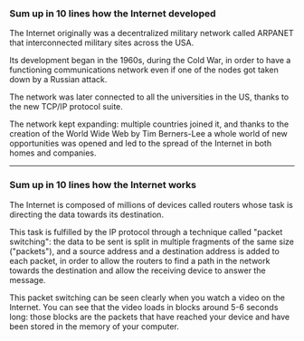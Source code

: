 ### Sum up in 10 lines how the Internet developed
The Internet originally was a decentralized military network called
ARPANET that interconnected military sites across the USA.

Its development began in the 1960s, during the Cold War, in order to have a functioning communications network even if one of the nodes got taken down by a Russian attack. 

The network was later connected to all the universities in the US, thanks to the new TCP/IP protocol suite.

The network kept expanding: multiple countries joined it, and thanks to the creation of the World Wide Web by Tim Berners-Lee a whole world of new opportunities was opened and led to the spread of the Internet in both homes and companies.

---

### Sum up in 10 lines how the Internet works
The Internet is composed of millions of devices called routers whose task is 
directing the data towards its destination.

This task is fulfilled by the IP protocol through a technique called "packet 
switching": the data to be sent is split in multiple fragments of the same size 
("packets"), and a source address and a destination address is added to each 
packet, in order to allow the routers to find a path in the network towards the
destination and allow the receiving device to answer the message.

This packet switching can be seen clearly when you watch a video on the Internet. 
You can see that the video loads in blocks around 5-6 seconds long: those blocks
are the packets that have reached your device and have been stored in the memory 
of your computer.
